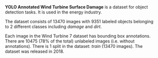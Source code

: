 **YOLO Annotated Wind Turbine Surface Damage** is a dataset for object detection tasks. It is used in the energy industry.

The dataset consists of 13470 images with 9351 labeled objects belonging to 2 different classes including *damage* and *dirt*.

Each image in the Wind Turbine 7 dataset has bounding box annotations. There are 10475 (78% of the total) unlabeled images (i.e. without annotations). There is 1 split in the dataset: *train* (13470 images). The dataset was released in 2018.